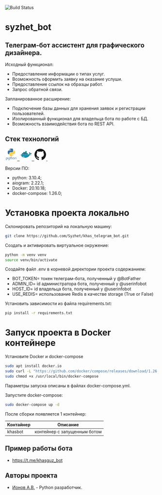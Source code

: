 ![Build Status](https://github.com/Syzhet/khas_telegram_bot/actions/workflows/khasbot.yml/badge.svg)


# syzhet_bot

## Телеграм-бот ассистент для графического дизайнера.

Исходный функционал:
- Предоставление информации о типах услуг.
- Возможность оформить заявку на оказание услуши.
- Предоставление ссылок на образцы работ.
- Запрос обратной связи.

Запланированное расширение:
- Подключение базы данных для хранения заявок и регистрации пользователей.
- Изолированный функционал для владельца бота по работе с БД.
- Возможность взаимодействия бота по REST API.


## Стек технологий 

<div>
  <a href="https://www.python.org/">
    <img src="https://github.com/devicons/devicon/blob/master/icons/python/python-original-wordmark.svg" title="Python" alt="Python" width="40" height="40"/>&nbsp;
  </a>
  <a href ="https://www.docker.com/">
    <img src="https://github.com/devicons/devicon/blob/master/icons/docker/docker-original.svg" title="Docker" alt="Docker" width="40" height="40"/>&nbsp;
  </a>
  <a href="https://github.com/">
    <img src="https://github.com/devicons/devicon/blob/master/icons/github/github-original.svg" title="GitHub" alt="GitHub" width="40" height="40"/>&nbsp;
  </a>
</div>

Версии ПО:

- python: 3.10.4;
- aiogram: 2.22.1;
- Docker: 20.10.18;
- docker-compose: 1.26.0;


# Установка проекта локально
Склонировать репозиторий на локальную машину:
```sh
git clone https://github.com/Syzhet/khas_telegram_bot.git
```
Cоздать и активировать виртуальное окружение:
```sh
python -m venv venv
source venv/bin/activate
```
Cоздайте файл .env в корневой директории проекта содержанием:
- BOT_TOKEN= токен телеграм-бота, полученный у @BotFather
- ADMIN_ID= id администратора бота, полученный у @userinfobot
- HOST_ID= id владельца бота, полученный у @userinfobot
- USE_REDIS= использование Redis в качестве storage (True or False)

Установить зависимости из файла requirements.txt:
```sh
pip install -r requirements.txt
```


# Запуск проекта в Docker контейнере
Установите Docker и docker-compose
```sh
sudo apt install docker.io 
sudo curl -L "https://github.com/docker/compose/releases/download/1.26.0/docker-compose-$(uname -s)-$(uname -m)" -o /usr/local/bin/docker-compose
sudo chmod +x /usr/local/bin/docker-compose
```
Параметры запуска описаны в файлах docker-compose.yml.

Запустите docker-compose:
```sh
sudo docker-compose up -d
```

После сборки появляется 1 контейнер:

| Контайнер | Описание |
| ------ | ------ |
| khasbot | контейнер с запущенным ботом |


## Пример работы бота
- https://t.me/khasguz_bot

## Авторы проекта

- [Ионов А.В.](https://github.com/Syzhet) - Python разработчик.
